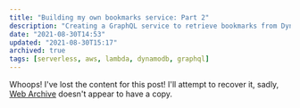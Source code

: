 ```yaml
---
title: "Building my own bookmarks service: Part 2"
description: "Creating a GraphQL service to retrieve bookmarks from DynamoDB"
date: "2021-08-30T14:53"
updated: "2021-08-30T15:17"
archived: true
tags: [serverless, aws, lambda, dynamodb, graphql]
---
```


Whoops! I've lost the content for this post! I'll attempt to recover it, sadly, [Web Archive](https://web.archive.org/web/2/https://nicholasgriffin.dev/blog/5dd68d54-9dc4-4dc5-9c74-cae872971b17) doesn't appear to have a copy.
